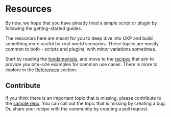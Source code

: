 # Resources

By now, we hope that you have already tried a simple script or plugin by following the getting-started guides. 

The resources here are meant for you to deep dive into UXP and build something more useful for real-world scenarios. These topics are mostly common to both - scripts and plugins, with minor variations sometimes. 

Start by reading the [fundamentals](./fundamentals/), and move to the [recipes](./recipes/) that aim to provide you bite-size examples for common use cases. There is more to explore in the [References](/indesign/uxp/changelog/) section. 

## Contribute
If you think there is an important topic that is missing, please contribute to the [sample repo](https://github.com/AdobeDocs/uxp-indesign-samples). You can call out the topic that is missing by creating a bug. Or, share your recipe with the community by creating a pull request.